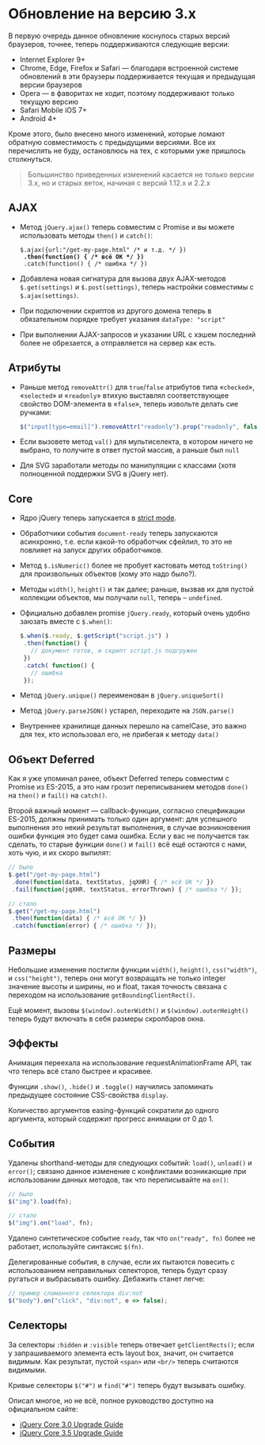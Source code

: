 # Обновление на версию 3.х

В первую очередь данное обновление коснулось старых версий браузеров, точнее, теперь поддерживаются следующие версии:

* Internet Explorer 9+
* Chrome, Edge, Firefox и Safari — благодаря встроенной системе обновлений в эти браузеры поддерживается текущая и предыдущая версии браузеров
* Opera — в фаворитах не ходит, поэтому поддерживают только текущую версию
* Safari Mobile iOS 7+
* Android 4+

Кроме этого, было внесено много изменений, которые ломают обратную совместимость с предыдущими версиями. Все их перечислять не буду, остановлюсь на тех, с которыми уже пришлось столкнуться.

> Большинство приведенных изменений касается не только версии 3.x, но и старых веток, начиная с версий 1.12.x и 2.2.x

## AJAX <a href="#ajax" id="ajax"></a>

*   Метод `jQuery.ajax()` теперь совместим с Promise и вы можете использовать методы `then()` и `catch()`:

    <pre class="language-javascript"><code class="lang-javascript">$.ajax({url:"/get-my-page.html" /* и т.д. */ })
    <strong> .then(function() { /* всё ОК */ })
    </strong> .catch(function() { /* ошибка */ })
    </code></pre>
* Добавлена новая сигнатура для вызова двух AJAX-методов `$.get(settings)` и `$.post(settings)`, теперь настройки совместимы с `$.ajax(settings)`.
* При подключении скриптов из другого домена теперь в обязательном порядке требует указания `dataType: "script"`
* При выполнении AJAX-запросов и указании URL с хэшем последний более не обрезается, а отправляется на сервер как есть.

## Атрибуты <a href="#attributes" id="attributes"></a>

*   Раньше метод `removeAttr()` для `true`/`false` атрибутов типа «`checked`», «`selected`» и «`readonly`» втихую выставлял соответствующее свойство DOM-элемента в «`false`», теперь извольте делать сие ручками:

    ```javascript
    $("input[type=email]").removeAttr("readonly").prop("readonly", false)
    ```
* Если вызовете метод `val()` для мультиселекта, в котором ничего не выбрано, то получите в ответ пустой массив, а раньше был `null`
* Для SVG заработали методы по манипуляции с классами (хотя полноценной поддержки SVG в jQuery нет).

## Core <a href="#core" id="core"></a>

* Ядро jQuery теперь запускается в [strict mode](https://learn.javascript.ru/strict-mode).
* Обработчики события `document-ready` теперь запускаются асинхронно, т.е. если какой-то обработчик сфейлил, то это не повлияет на запуск других обработчиков.
* Метод `$.isNumeric()` более не пробует кастовать метод `toString()` для произвольных объектов (кому это надо было?).
* Методы `width()`, `height()` и так далее; раньше, вызвав их для пустой коллекции объектов, мы получали `null`, теперь – `undefined`.
*   Официально добавлен promise `jQuery.ready`, который очень удобно заюзать вместе с `$.when()`:

    ```javascript
    $.when($.ready, $.getScript("script.js") )
     .then(function() {
       // документ готов, и скрипт script.js подгружен
     })
     .catch( function() {
       // ошибка
     });
    ```
* Метод `jQuery.unique()` переименован в `jQuery.uniqueSort()`
* Метод `jQuery.parseJSON()` устарел, переходите на `JSON.parse()`
* Внутреннее хранилище данных перешло на camelCase, это важно для тех, кто использовал его, не прибегая к методу `data()`

## Объект Deferred <a href="#deferred" id="deferred"></a>

Как я уже упоминал ранее, объект Deferred теперь совместим с Promise из ES-2015, а это нам грозит переписыванием методов `done()` на `then()` и `fail()` на `catch()`.

Второй важный момент — callback-функции, согласно спецификации ES-2015, должны принимать только один аргумент: для успешного выполнения это некий результат выполнения, в случае возникновения ошибки функция это будет сама ошибка. Если у вас не получается так сделать, то старые функции `done()` и `fail()` всё ещё остаются с нами, хоть чую, и их скоро выпилят:

```javascript
// было
$.get("/get-my-page.html")
 .done(function(data, textStatus, jqXHR) { /* всё ОК */ })
 .fail(function(jqXHR, textStatus, errorThrown) { /* ошибка */ });

// стало
$.get("/get-my-page.html")
 .then(function(data) { /* всё ОК */ })
 .catch(function(error) { /* ошибка */ });
```

## Размеры <a href="#size" id="size"></a>

Небольшие изменения постигли функции `width()`, `height()`, `css("width")`, и `css("height")`, теперь они могут возвращать не только integer значение высоты и ширины, но и float, такая точность связана с переходом на использование `getBoundingClientRect()`.

Ещё момент, вызовы `$(window).outerWidth()` и `$(window).outerHeight()` теперь будут включать в себя размеры скролбаров окна.

## Эффекты <a href="#effects" id="effects"></a>

Анимация переехала на использование requestAnimationFrame API, так что теперь всё стало быстрее и красивее.

Функции `.show()`, `.hide()` и `.toggle()` научились запоминать предыдущее состояние CSS-свойства `display`.

Количество аргументов easing-функций сократили до одного аргумента, который содержит прогресс анимации от 0 до 1.

## События <a href="#events" id="events"></a>

Удалены shorthand-методы для следующих событий: `load()`, `unload()` и `error()`; связано данное изменение с конфликтами возникающие при использовании данных методов, так что переписывайте на `on()`:

```javascript
// было
$("img").load(fn);

// стало
$("img").on("load", fn);
```

Удалено синтетическое событие `ready`, так что `on("ready", fn)` более не работает, используйте синтаксис `$(fn)`.

Делегированные события, в случае, если их пытаются повесить c использованием неправильных селекторов, теперь будут сразу ругаться и выбрасывать ошибку. Дебажить станет легче:

```javascript
// пример сломанного селектора div:not
$("body").on("click", "div:not", e => false);
```

## Селекторы <a href="#selectors" id="selectors"></a>

За селекторы `:hidden` и `:visible` теперь отвечает `getClientRects()`; если у запрашиваемого элемента есть layout box, значит, он считается видимым. Как результат, пустой `<span>` или `<br/>` теперь считаются видимыми.

Кривые селекторы `$("#")` и `find("#")` теперь будут вызывать ошибку.

Описал многое, но не всё, полное руководство доступно на официальном сайте:

* [jQuery Core 3.0 Upgrade Guide](https://jquery.com/upgrade-guide/3.0/)
* [jQuery Core 3.5 Upgrade Guide](https://jquery.com/upgrade-guide/3.5/)

